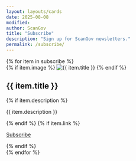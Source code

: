 ```yaml
---
layout: layouts/cards
date: 2025-08-08
modified: 
author: ScanGov
title: "Subscribe"
description: "Sign up for ScanGov newsletters."
permalink: /subscribe/
---
```


<div class="container">
  <div class="row">
    <div class="col-12">
      <div class="card-group">
        {% for item in subscribe %}
          <div class="col-12 col-sm-12 col-md-6 col-lg-3 col-xl-3 d-flex align-items-stretch">
            <div class="card p-4 text-center m-2">
              {% if item.image %}
                <img
                  src="/../public/assets/img/pages/{{ item.image }}"
                  class="mt-2 mb-3 img-fluid border rounded shadow stretched-link"
                  alt="{{ item.title }}">
              {% endif %}
              <h2 class="h3 mt-3 mb-1">{{ item.title }}</h2>
              {% if item.description %}
                <p class="card-text mt-1 mb-4">{{ item.description }}</p>
              {% endif %}
              {% if item.link %}
                <p>
                  <a href="{{ site.baseurl }}{{ item.link }}" class="btn btn-primary stretched-link">Subscribe</a>
                </p>
              {% endif %}
            </div>
          </div>
        {% endfor %}
      </div>
    </div>
  </div>
</div>